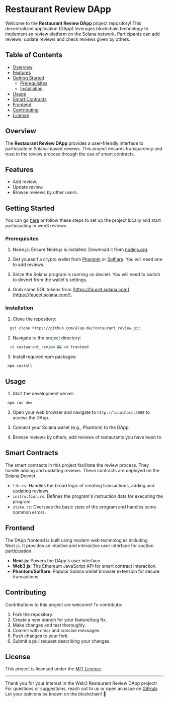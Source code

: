 # Restaurant Review DApp

Welcome to the **Restaurant Review DApp** project repository! This decentralized application (DApp) leverages blockchain technology to implement an review platform on the Solana network. Participants can add reviews, update reviews and check reviews given by others.

## Table of Contents

- [Overview](#overview)
- [Features](#features)
- [Getting Started](#getting-started)
  - [Prerequisites](#prerequisites)
  - [Installation](#installation)
- [Usage](#usage)
- [Smart Contracts](#smart-contracts)
- [Frontend](#frontend)
- [Contributing](#contributing)
- [License](#license)

## Overview

The **Restaurant Review DApp** provides a user-friendly interface to participate in Solana-based reviews. This project ensures transparency and trust in the review process through the use of smart contracts.

## Features

- Add review.
- Update review.
- Browse reviews by other users.

## Getting Started

You can go [here](https://restaurant-review-pi.vercel.app/) or follow these steps to set up the project locally and start participating in web3 reviews.

### Prerequisites

1. Node.js: Ensure Node.js is installed. Download it from [nodejs.org](https://nodejs.org/).

2. Get yourself a crypto wallet from [Phantom](https://phantom.app/) or [Solflare](https://solflare.com/). You will need one to add reviews.

3. Since the Solana program is running on devnet. You will need to switch to devnet from the wallet's settings.

4. Grab some SOL tokens from [https://faucet.solana.com](https://faucet.solana.com/).

### Installation

1. Clone the repository:

```bash
  git clone https://github.com/alap-de/restaurant_review.git
```

2. Navigate to the project directory:

```bash
  cd restaurant_review && cd frontend
```

3. Install required npm packages:

```bash
 npm install
```

## Usage

1. Start the development server:

```bash
 npm run dev
```

2. Open your web browser and navigate to `http://localhost:3000` to access the DApp.

3. Connect your Solana wallet (e.g., Phantom) to the DApp.

4. Browse reviews by others, add reviews of restaurants you have been to.

## Smart Contracts

The smart contracts in this project facilitate the review process. They handle adding and updating reviews. These contracts are deployed on the Solana Devnet.

- `lib.rs`: Handles the broad logic of creating transactions, adding and updating reviews.
- `instruction.rs`: Defines the program's instruction data for executing the program.
- `state.rs`: Oversees the basic state of the program and handles some common errors.

## Frontend

The DApp frontend is built using modern web technologies including Next.js. It provides an intuitive and interactive user interface for auction participation.

- **Next.js**: Powers the DApp's user interface.
- **Web3.js**: The Ethereum JavaScript API for smart contract interaction.
- **Phantom/Solflare**: Popular Solana wallet browser extension for secure transactions.

## Contributing

Contributions to this project are welcome! To contribute:

1. Fork the repository.
2. Create a new branch for your feature/bug fix.
3. Make changes and test thoroughly.
4. Commit with clear and concise messages.
5. Push changes to your fork.
6. Submit a pull request describing your changes.

## License

This project is licensed under the [MIT License](LICENSE).

---

Thank you for your interest in the Web3 Restaurant Review DApp project! For questions or suggestions, reach out to us or open an issue on [GitHub](https://github.com/alap-de/restaurant_review.git). Let your opinions be known on the blockchain! 🚀
